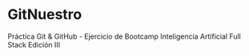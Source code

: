 # GitNuestro
Práctica Git &amp; GitHub - Ejercicio de Bootcamp Inteligencia Artificial Full Stack Edición III
